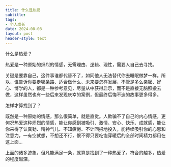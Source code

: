 ```yaml
---
title: 什么是热爱
subtitle: 
tags: 
- 个人成长
date: 2024-08-08
layout: post
header-style: text
---
```


什么是热爱？

热爱是一种原始的炽烈的情感，无需理由、逻辑、理性，需要人自己去寻找。

关键是要靠自己，这件事谁都代替不了，如同他人无法替代你去睡眠做梦一样。所以，谁告诉你要走哪条路、适合做什么、未来要怎样发展，不管是多么亲密、好心、博学的人，都是一种参考意见，尽量从中获得启示，而不是直接无脑照搬去做，这样虽然也有一些后来发现庆幸的案例，但最终后悔不迭的故事更多得多。

怎样才算找到了？

既然是一种原始的情感，那么很简单，就是直觉。人欺骗不了自己的内心情感，更何况热爱这种炽烈的情感，能让你感到被吸引、激情、安心、快乐、成就感，能让你来得了认真劲、精神气儿、不知疲倦、不计回报地投入，能持续吸引你的心思和注意力，一有空就想，不想还不行，恨不得只要吃饱穿暖后的全部时间精力都用在这上面...

上面的诸多迹象，但凡能满足一条，就算是找到了一种热爱了。符合的越多，热爱的程度越深。


